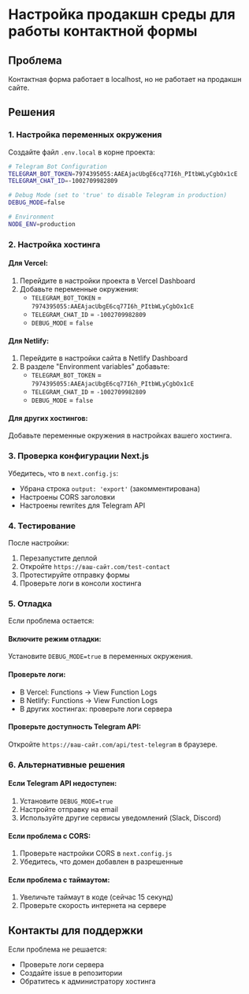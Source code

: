# Настройка продакшн среды для работы контактной формы

## Проблема
Контактная форма работает в localhost, но не работает на продакшн сайте.

## Решения

### 1. Настройка переменных окружения

Создайте файл `.env.local` в корне проекта:

```bash
# Telegram Bot Configuration
TELEGRAM_BOT_TOKEN=7974395055:AAEAjacUbgE6cq77I6h_PItbWLyCgbOx1cE
TELEGRAM_CHAT_ID=-1002709982809

# Debug Mode (set to 'true' to disable Telegram in production)
DEBUG_MODE=false

# Environment
NODE_ENV=production
```

### 2. Настройка хостинга

#### Для Vercel:
1. Перейдите в настройки проекта в Vercel Dashboard
2. Добавьте переменные окружения:
   - `TELEGRAM_BOT_TOKEN` = `7974395055:AAEAjacUbgE6cq77I6h_PItbWLyCgbOx1cE`
   - `TELEGRAM_CHAT_ID` = `-1002709982809`
   - `DEBUG_MODE` = `false`

#### Для Netlify:
1. Перейдите в настройки сайта в Netlify Dashboard
2. В разделе "Environment variables" добавьте:
   - `TELEGRAM_BOT_TOKEN` = `7974395055:AAEAjacUbgE6cq77I6h_PItbWLyCgbOx1cE`
   - `TELEGRAM_CHAT_ID` = `-1002709982809`
   - `DEBUG_MODE` = `false`

#### Для других хостингов:
Добавьте переменные окружения в настройках вашего хостинга.

### 3. Проверка конфигурации Next.js

Убедитесь, что в `next.config.js`:
- Убрана строка `output: 'export'` (закомментирована)
- Настроены CORS заголовки
- Настроены rewrites для Telegram API

### 4. Тестирование

После настройки:
1. Перезапустите деплой
2. Откройте `https://ваш-сайт.com/test-contact`
3. Протестируйте отправку формы
4. Проверьте логи в консоли хостинга

### 5. Отладка

Если проблема остается:

#### Включите режим отладки:
Установите `DEBUG_MODE=true` в переменных окружения.

#### Проверьте логи:
- В Vercel: Functions → View Function Logs
- В Netlify: Functions → View Function Logs
- В других хостингах: проверьте логи сервера

#### Проверьте доступность Telegram API:
Откройте `https://ваш-сайт.com/api/test-telegram` в браузере.

### 6. Альтернативные решения

#### Если Telegram API недоступен:
1. Установите `DEBUG_MODE=true`
2. Настройте отправку на email
3. Используйте другие сервисы уведомлений (Slack, Discord)

#### Если проблема с CORS:
1. Проверьте настройки CORS в `next.config.js`
2. Убедитесь, что домен добавлен в разрешенные

#### Если проблема с таймаутом:
1. Увеличьте таймаут в коде (сейчас 15 секунд)
2. Проверьте скорость интернета на сервере

## Контакты для поддержки

Если проблема не решается:
- Проверьте логи сервера
- Создайте issue в репозитории
- Обратитесь к администратору хостинга 